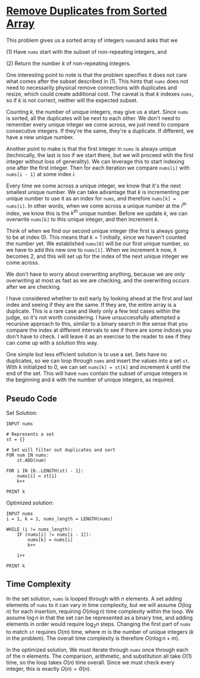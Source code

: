# [Remove Duplicates from Sorted Array](https://leetcode.com/problems/remove-duplicates-from-sorted-array)

This problem gives us a sorted array of integers `nums`and asks that we 

$(1)$ Have `nums` start with the subset of non-repeating integers, and

$(2)$ Return the number $k$ of non-repeating integers.

One interesting point to note is that the problem specifies it does not care what comes after the subset described in $(1)$. This hints that `nums` does not need to necessarily physical remove connections with duplicates and resize, which could create additional cost. The caveat is that $k$ indexes `nums`, so if $k$ is not correct, neither will the expected subset.

Counting $k$, the number of unique integers, may give us a start. Since `nums` is sorted, all the duplicates will be next to each other. We don't need to remember every unique integer we come across, we just need to compare consecutive integers. If they're the same, they're a duplicate. If different, we have a new unique number.

Another point to make is that the first integer in `nums` is always unique (technically, the last is too if we start there, but we will proceed wtih the first integer without loss of generality). We can leverage this to start indexing one after the first integer. Then for each iteration we compare `nums[i]` with `nums[i - 1]` at some index $i$.

Every time we come across a unique integer, we know that it's the next smallest unique number. We can take advantage that $k$ is incrementing per unique number to use it as an index for `nums`, and therefore `nums[k] = nums[i]`. In other words, when we come across a unique number at the $i^{th}$ index, we know this is the $k^{th}$ unique number. Before we update $k$, we can overwrite `nums[k]` to this unique integer, and then increment $k$.

Think of when we find our second unique integer (the first is always going to be at index $0$). This means that $k = 1$ initially, since we haven't counted the number yet. We established `nums[0]` will be our first unique number, so we have to add this new one to `nums[1]`. When we increment $k$ now, it becomes $2$, and this will set up for the index of the next unique integer we come across.

We don't have to worry about overwriting anything, because we are only overwriting at most as fast as we are checking, and the overwriting occurs after we are checking.

I have considered whether to exit early by looking ahead at the first and last index and seeing if they are the same. If they are, the entire array is a duplicate. This is a rare case and likely only a few test cases within the judge, so it's not worth considering. I have unsuccessfully attempted a recursive approach to this, similar to a binary search in the sense that you compare the index at different intervals to see if there are some indices you don't have to check. I will leave it as an exercise to the reader to see if they can come up with a solution this way.

One simple but less efficient solution is to use a set. Sets have no duplicates, so we can loop through `nums` and insert the values into a set `st`. With $k$ initialized to $0$, we can set `nums[k] = st[k]` and increment $k$ until the end of the set. This will have `nums` contain the subset of unique integers in the beginning and $k$ with the number of unique integers, as required.

## Pseudo Code
Set Solution:
```
INPUT nums

# Represents a set
st = {}

# Set will filter out duplicates and sort
FOR num IN nums:
    st.ADD(num)

FOR i IN {0..LENGTH(st) - 1}:
    nums[i] = st[i]
    k++

PRINT k
```
Optimized solution:
```
INPUT nums
i = 1, k = 1, nums_length = LENGTH(nums)

WHILE (i != nums_length):
    IF (nums[i] != nums[i - 1]):
        nums[k] = nums[i]
        k++
    
    i++

PRINT k
```

## Time Complexity
In the set solution, `nums` is looped through with $n$ elements. A set adding elements of `nums` to it can vary in time complexity, but we will assume $O(\log n)$ for each insertion, requiring $O(n \log n)$ time complexity within the loop. We assume $\log n$ in that the set can be represented as a binary tree, and adding elements in order would require $\log_2 n$ steps. Changing the first part of `nums` to match `st` requires $O(m)$ time, where $m$ is the number of unique integers ($k$ in the problem). The overall time complexity is therefore $O(n \log n + m)$.

In the optimized solution, We must iterate through `nums` once through each of the $n$ elements. The comparison, arithmetic, and substitution all take $O(1)$ time, so the loop takes $O(n)$ time overall. Since we must check every integer, this is exactly $\Omega(n) = \Theta(n)$.